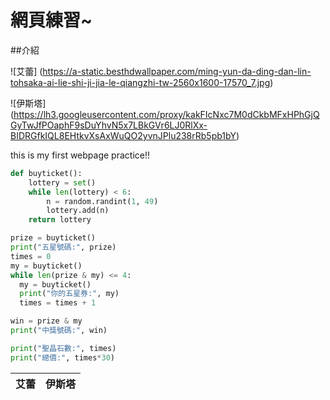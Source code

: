 # 網頁練習~

##介紹

![艾蕾]
(https://a-static.besthdwallpaper.com/ming-yun-da-ding-dan-lin-tohsaka-ai-lie-shi-ji-jia-le-qiangzhi-tw-2560x1600-17570_7.jpg)

![伊斯塔]
(https://lh3.googleusercontent.com/proxy/kakFIcNxc7M0dCkbMFxHPhGjQGyTwJfPOaphF9sDuYhvN5x7LBkGVr6LJ0RlXx-BIDRGfkIQL8EHtkvXsAxWuQO2yvnJPlu238rRb5pb1bY)

this is my first webpage practice!!


```python
def buyticket():
    lottery = set()
    while len(lottery) < 6:
        n = random.randint(1, 49)
        lottery.add(n)
    return lottery

prize = buyticket()
print("五星號碼:", prize)
times = 0
my = buyticket()
while len(prize & my) <= 4:
  my = buyticket()
  print("你的五星券:", my)
  times = times + 1

win = prize & my
print("中獎號碼:", win)

print("聖晶石數:", times)
print("總價:", times*30)
```

艾蕾 | 伊斯塔
-----|-----




